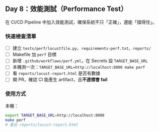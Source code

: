 ## Day 8：效能測試（Performance Test）

在 CI/CD Pipeline 中加入效能測試，確保系統不只「正確」，還能「撐得住」。

### 快速檢查清單
- [ ] 建立 `tests/perf/locustfile.py`、`requirements-perf.txt`、`reports/`  
- [ ] Makefile 加 `perf` 目標  
- [ ] 新增 `.github/workflows/perf.yml`，在 Secrets 設 `TARGET_BASE_URL`  
- [ ] 本機測一次：`TARGET_BASE_URL=http://localhost:8000 make perf`  
- [ ] 看 `reports/locust-report.html` 是否有數據  
- [ ] 開 PR，確認 CI 能產生 artifact，且**不達標會 fail**  

### 使用方式
本機：
```bash
export TARGET_BASE_URL=http://localhost:8000
make perf
# 產出 reports/locust-report.html
